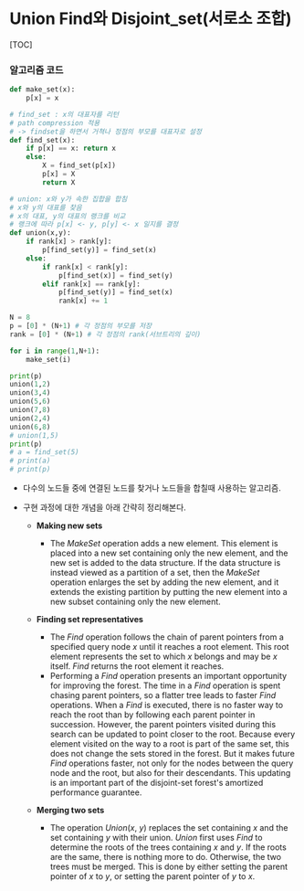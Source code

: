 # Union Find와 Disjoint_set(서로소 조합)

[TOC]

### 알고리즘 코드

```python
def make_set(x):
    p[x] = x

# find_set : x의 대표자를 리턴
# path compression 적용
# -> findset을 하면서 거쳑나 정점의 부모를 대표자로 설정
def find_set(x):
    if p[x] == x: return x
    else:
        X = find_set(p[x])
        p[x] = X
        return X

# union: x와 y가 속한 집합을 합침
# x와 y의 대표를 찾음
# x의 대표, y의 대표의 랭크를 비교
# 랭크에 따라 p[x] <- y, p[y] <- x 일지를 결정
def union(x,y):
    if rank[x] > rank[y]:
        p[find_set(y)] = find_set(x)
    else:
        if rank[x] < rank[y]:
            p[find_set(x)] = find_set(y)
        elif rank[x] == rank[y]:
            p[find_set(y)] = find_set(x)
            rank[x] += 1

N = 8
p = [0] * (N+1) # 각 정점의 부모를 저장
rank = [0] * (N+1) # 각 정점의 rank(서브트리의 깊이)

for i in range(1,N+1):
    make_set(i)

print(p)
union(1,2)
union(3,4)
union(5,6)
union(7,8)
union(2,4)
union(6,8)
# union(1,5)
print(p)
# a = find_set(5)
# print(a)
# print(p)
```

- 다수의 노드들 중에 연결된 노드를 찾거나 노드들을 합칠때 사용하는 알고리즘.

- 구현 과정에 대한 개념을 아래 간략히 정리해본다.

  - **Making new sets**

    - The *MakeSet* operation adds a new element. This element is placed into a new set containing only the new element, and the new set is added to the data structure. If the data structure is instead viewed as a partition of a set, then the *MakeSet* operation enlarges the set by adding the new element, and it extends the existing partition by putting the new element into a new subset containing only the new element.

  - **Finding set representatives**

    - The *Find* operation follows the chain of parent pointers from a specified query node *x* until it reaches a root element. This root element represents the set to which *x* belongs and may be *x* itself. *Find* returns the root element it reaches.
    - Performing a *Find* operation presents an important opportunity for improving the forest. The time in a *Find* operation is spent chasing parent pointers, so a flatter tree leads to faster *Find* operations. When a *Find* is executed, there is no faster way to reach the root than by following each parent pointer in succession. However, the parent pointers visited during this search can be updated to point closer to the root. Because every element visited on the way to a root is part of the same set, this does not change the sets stored in the forest. But it makes future *Find* operations faster, not only for the nodes between the query node and the root, but also for their descendants. This updating is an important part of the disjoint-set forest's amortized performance guarantee.

  - **Merging two sets**

    - The operation *Union*(*x*, *y*) replaces the set containing *x* and the set containing *y* with their union. *Union* first uses *Find* to determine the roots of the trees containing *x* and *y*. If the roots are the same, there is nothing more to do. Otherwise, the two trees must be merged. This is done by either setting the parent pointer of *x* to *y*, or setting the parent pointer of *y* to *x*.

    ​	